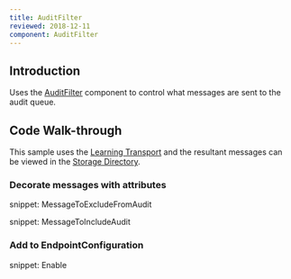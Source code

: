 ```yaml
---
title: AuditFilter
reviewed: 2018-12-11
component: AuditFilter
---
```


## Introduction

Uses the [AuditFilter](/nservicebus/audit-filter/) component to control what messages are sent to the audit queue.


## Code Walk-through

This sample uses the [Learning Transport](/transports/learning/) and the resultant messages can be viewed in the [Storage Directory](/transports/learning/#usage-storage-directory).


### Decorate messages with attributes

snippet: MessageToExcludeFromAudit

snippet: MessageToIncludeAudit


### Add to EndpointConfiguration

snippet: Enable
